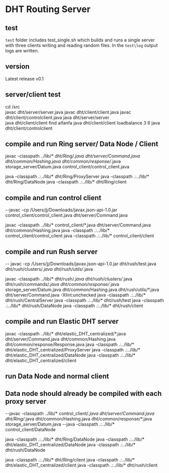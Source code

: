 # DHT Routing Server

## test
`test` folder includes test_single.sh which builds and runs a single server with three clients writing and reading random files.  In the `test\log` output logs are written.

## version
Latest release v0.1

## server/client test
cd /src   
javac dht/server/server.java
javac dht/client/client.java
javac dht/client/controlclient.java
java dht/server/server   
java dht/client/client find aifanfa
java dht/client/client loadbalance 3 6
java dht/client/controlclient


## compile and run Ring server/ Data Node / Client
javac -classpath ../lib/\* dht/Ring/*.java dht/server/Command.java dht/common/Hashing.java dht/common/response/*.java storage_server/Datum.java control_client/control_client.java

java -classpath .:../lib/\* dht/Ring/ProxyServer
java -classpath .:../lib/\* dht/Ring/DataNode
java -classpath .:../lib/\* dht/Ring/client


## compile and run control client
--javac -cp /Users/jj/Downloads/javax.json-api-1.0.jar control_client/control_client.java dht/server/Command.java

javac -classpath ../lib/\* control_client/*.java dht/server/Command.java dht/common/Hashing.java
java -classpath .:../lib/\* control_client/control_client
java -classpath .:../lib/\* control_client/client


## compile and run Rush server
-- javac -cp /Users/jj/Downloads/javax.json-api-1.0.jar dht/rush/test.java dht/rush/clusters/*.java dht/rush/utils/*.java

javac -classpath ../lib/\* dht/rush/*.java dht/rush/clusters/*.java dht/rush/commands/*.java dht/common/response/*.java storage_server/Datum.java dht/common/Hashing.java dht/rush/utils/*.java dht/server/Command.java -Xlint:unchecked
java -classpath .:../lib/\* dht/rush/CentralServer
java -classpath .:../lib/\* dht/rush/test
java -classpath .:../lib/\* dht/rush/DataNode
java -classpath .:../lib/\* dht/rush/client


## compile and run Elastic DHT server
javac -classpath ../lib/\* dht/elastic_DHT_centralized/*.java dht/server/Command.java dht/common/Hashing.java dht/common/response/Response.java
java -classpath .:../lib/\* dht/elastic_DHT_centralized/ProxyServer
java -classpath .:../lib/\* dht/elastic_DHT_centralized/DataNode
java -classpath .:../lib/\* dht/elastic_DHT_centralized/client


## run Data Node and normal client
## Data node should already be compiled with each proxy server
--javac -classpath ../lib/\* control_client/*.java dht/server/Command.java dht/Ring/*.java dht/common/Hashing.java dht/common/response/*.java storage_server/Datum.java
--java -classpath .:../lib/\* control_client/DataNode

java -classpath .:../lib/\* dht/Ring/DataNode <IP> <port>
java -classpath .:../lib/\* dht/elastic_DHT_centralized/DataNode <IP> <port>
java -classpath .:../lib/\* dht/rush/DataNode <IP> <port>

java -classpath .:../lib/\* dht/Ring/client <IP> <port> <dhtType>
java -classpath .:../lib/\* dht/elastic_DHT_centralized/client <IP> <port> <dhtType>
java -classpath .:../lib/\* dht/rush/client <IP> <port> <dhtType>


